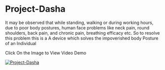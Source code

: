 # Project-Dasha

It may be observed	that while standing, walking or during working hours, due to poor body postures,  human face problems like neck pain, round shoulders, back pain, and chronic pain, breathing efficacy etc. So to resolve this problem this is a A device which solves the impoverished body Posture of an Individual


Click On the Image to View Video Demo

[![Project-Dasha](https://img.youtube.com/vi/QgdVjFxcdXc/0.jpg)](https://www.youtube.com/watch?v=_MybwC_Eny4)
